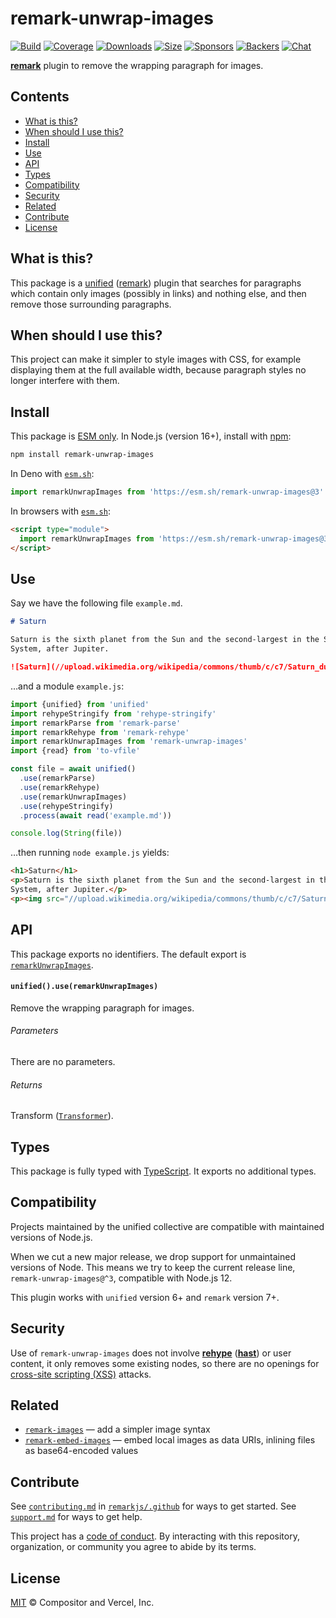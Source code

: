 # remark-unwrap-images

[![Build][build-badge]][build]
[![Coverage][coverage-badge]][coverage]
[![Downloads][downloads-badge]][downloads]
[![Size][size-badge]][size]
[![Sponsors][sponsors-badge]][collective]
[![Backers][backers-badge]][collective]
[![Chat][chat-badge]][chat]

**[remark][]** plugin to remove the wrapping paragraph for images.

## Contents

*   [What is this?](#what-is-this)
*   [When should I use this?](#when-should-i-use-this)
*   [Install](#install)
*   [Use](#use)
*   [API](#api)
*   [Types](#types)
*   [Compatibility](#compatibility)
*   [Security](#security)
*   [Related](#related)
*   [Contribute](#contribute)
*   [License](#license)

## What is this?

This package is a [unified][] ([remark][]) plugin that searches for paragraphs
which contain only images (possibly in links) and nothing else, and then remove
those surrounding paragraphs.

## When should I use this?

This project can make it simpler to style images with CSS, for example
displaying them at the full available width, because paragraph styles no longer
interfere with them.

## Install

This package is [ESM only][esm].
In Node.js (version 16+), install with [npm][]:

```sh
npm install remark-unwrap-images
```

In Deno with [`esm.sh`][esmsh]:

```js
import remarkUnwrapImages from 'https://esm.sh/remark-unwrap-images@3'
```

In browsers with [`esm.sh`][esmsh]:

```html
<script type="module">
  import remarkUnwrapImages from 'https://esm.sh/remark-unwrap-images@3?bundle'
</script>
```

## Use

Say we have the following file `example.md`.

```markdown
# Saturn

Saturn is the sixth planet from the Sun and the second-largest in the Solar
System, after Jupiter.

![Saturn](//upload.wikimedia.org/wikipedia/commons/thumb/c/c7/Saturn_during_Equinox.jpg/300px-Saturn_during_Equinox.jpg)
```

…and a module `example.js`:

```js
import {unified} from 'unified'
import rehypeStringify from 'rehype-stringify'
import remarkParse from 'remark-parse'
import remarkRehype from 'remark-rehype'
import remarkUnwrapImages from 'remark-unwrap-images'
import {read} from 'to-vfile'

const file = await unified()
  .use(remarkParse)
  .use(remarkRehype)
  .use(remarkUnwrapImages)
  .use(rehypeStringify)
  .process(await read('example.md'))

console.log(String(file))
```

…then running `node example.js` yields:

```html
<h1>Saturn</h1>
<p>Saturn is the sixth planet from the Sun and the second-largest in the Solar
System, after Jupiter.</p>
<p><img src="//upload.wikimedia.org/wikipedia/commons/thumb/c/c7/Saturn_during_Equinox.jpg/300px-Saturn_during_Equinox.jpg" alt="Saturn"></p>
```

## API

This package exports no identifiers.
The default export is [`remarkUnwrapImages`][api-remark-unwrap-images].

#### `unified().use(remarkUnwrapImages)`

Remove the wrapping paragraph for images.

###### Parameters

There are no parameters.

###### Returns

Transform ([`Transformer`][unified-transformer]).

## Types

This package is fully typed with [TypeScript][].
It exports no additional types.

## Compatibility

Projects maintained by the unified collective are compatible with maintained
versions of Node.js.

When we cut a new major release, we drop support for unmaintained versions of
Node.
This means we try to keep the current release line, `remark-unwrap-images@^3`,
compatible with Node.js 12.

This plugin works with `unified` version 6+ and `remark` version 7+.

## Security

Use of `remark-unwrap-images` does not involve **[rehype][]** (**[hast][]**) or
user content, it only removes some existing nodes, so there are no openings for
[cross-site scripting (XSS)][wiki-xss] attacks.

## Related

*   [`remark-images`](https://github.com/remarkjs/remark-images)
    — add a simpler image syntax
*   [`remark-embed-images`](https://github.com/remarkjs/remark-embed-images)
    — embed local images as data URIs, inlining files as base64-encoded values

## Contribute

See [`contributing.md`][contributing] in [`remarkjs/.github`][health] for ways
to get started.
See [`support.md`][support] for ways to get help.

This project has a [code of conduct][coc].
By interacting with this repository, organization, or community you agree to
abide by its terms.

## License

[MIT][license] © Compositor and Vercel, Inc.

<!-- Definitions -->

[build-badge]: https://github.com/remarkjs/remark-unwrap-images/workflows/main/badge.svg

[build]: https://github.com/remarkjs/remark-unwrap-images/actions

[coverage-badge]: https://img.shields.io/codecov/c/github/remarkjs/remark-unwrap-images.svg

[coverage]: https://codecov.io/github/remarkjs/remark-unwrap-images

[downloads-badge]: https://img.shields.io/npm/dm/remark-unwrap-images.svg

[downloads]: https://www.npmjs.com/package/remark-unwrap-images

[size-badge]: https://img.shields.io/bundlejs/size/remark-unwrap-images

[size]: https://bundlejs.com/?q=remark-unwrap-images

[sponsors-badge]: https://opencollective.com/unified/sponsors/badge.svg

[backers-badge]: https://opencollective.com/unified/backers/badge.svg

[collective]: https://opencollective.com/unified

[chat-badge]: https://img.shields.io/badge/chat-discussions-success.svg

[chat]: https://github.com/remarkjs/remark/discussions

[npm]: https://docs.npmjs.com/cli/install

[esm]: https://gist.github.com/sindresorhus/a39789f98801d908bbc7ff3ecc99d99c

[esmsh]: https://esm.sh

[health]: https://github.com/remarkjs/.github

[contributing]: https://github.com/remarkjs/.github/blob/main/contributing.md

[support]: https://github.com/remarkjs/.github/blob/main/support.md

[coc]: https://github.com/remarkjs/.github/blob/main/code-of-conduct.md

[license]: license

[hast]: https://github.com/syntax-tree/hast

[rehype]: https://github.com/rehypejs/rehype

[remark]: https://github.com/remarkjs/remark

[typescript]: https://www.typescriptlang.org

[unified]: https://github.com/unifiedjs/unified

[unified-transformer]: https://github.com/unifiedjs/unified#transformer

[wiki-xss]: https://en.wikipedia.org/wiki/Cross-site_scripting

[api-remark-unwrap-images]: #unifieduseremarkunwrapimages
